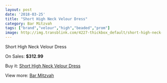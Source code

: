 ```yaml
---
layout: post
date: '2018-03-25'
title: "Short High Neck Velour Dress"
category: Bar Mitzvah
tags: ["brand","velour","high","beaded","prom"]
image: http://img.transblink.com/4227-thickbox_default/short-high-neck-velour-dress.jpg
---
```

Short High Neck Velour Dress

On Sales: **$312.99**
<a href="https://www.transblink.com/en/bar-mitzvah/1333-short-high-neck-velour-dress.html"><amp-img layout="responsive" width="600" height="600" src="//img.transblink.com/4227-thickbox_default/short-high-neck-velour-dress.jpg" alt="Short High Neck Velour Dress 0" /></a>
<a href="https://www.transblink.com/en/bar-mitzvah/1333-short-high-neck-velour-dress.html"><amp-img layout="responsive" width="600" height="600" src="//img.transblink.com/4231-thickbox_default/short-high-neck-velour-dress.jpg" alt="Short High Neck Velour Dress 1" /></a>
<a href="https://www.transblink.com/en/bar-mitzvah/1333-short-high-neck-velour-dress.html"><amp-img layout="responsive" width="600" height="600" src="//img.transblink.com/4230-thickbox_default/short-high-neck-velour-dress.jpg" alt="Short High Neck Velour Dress 2" /></a>
<a href="https://www.transblink.com/en/bar-mitzvah/1333-short-high-neck-velour-dress.html"><amp-img layout="responsive" width="600" height="600" src="//img.transblink.com/4229-thickbox_default/short-high-neck-velour-dress.jpg" alt="Short High Neck Velour Dress 3" /></a>
<a href="https://www.transblink.com/en/bar-mitzvah/1333-short-high-neck-velour-dress.html"><amp-img layout="responsive" width="600" height="600" src="//img.transblink.com/4228-thickbox_default/short-high-neck-velour-dress.jpg" alt="Short High Neck Velour Dress 4" /></a>

Buy it: [Short High Neck Velour Dress](https://www.transblink.com/en/bar-mitzvah/1333-short-high-neck-velour-dress.html "Short High Neck Velour Dress")

View more: [Bar Mitzvah](https://www.transblink.com/en/2-bar-mitzvah "Bar Mitzvah")
